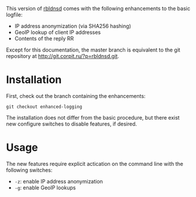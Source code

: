 This version of [rbldnsd](http://www.corpit.ru/mjt/rbldnsd.html) comes with the
following enhancements to the basic logfile:

- IP address anonymization (via SHA256 hashing)
- GeoIP lookup of client IP addresses
- Contents of the reply RR

Except for this documentation, the master branch is equivalent to the git
repository at http://git.corpit.ru/?p=rbldnsd.git.

Installation
============

First, check out the branch containing the enhancements:

    git checkout enhanced-logging

The installation does not differ from the basic procedure, but there exist new
configure switches to disable features, if desired.

Usage
=====

The new features require explicit actication on the command line with the
following switches:

- `-z`: enable IP address anonymization
- `-g`: enable GeoIP lookups
